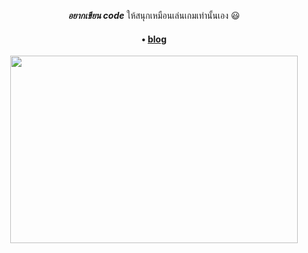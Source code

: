 <div align="center">
  <p><i><b>อยากเขียน code</b></i> ให้สนุกเหมือนเล่นเกมเท่านั้นเอง 😃</p>
  <h4>• <a href="https://www.jungai.me">blog</a></h4>
  <p>
    <img width="460" height="300" src="https://media.giphy.com/media/l2YWwfj7ACJkdHJxm/giphy.gif">
  </p>
</div>
